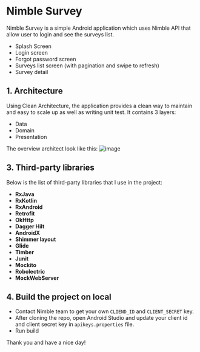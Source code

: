 # Nimble Survey
Nimble Survey is a simple Android application which uses Nimble API that allow user to login and see the surveys list.
- Splash Screen
- Login screen
- Forgot password screen
- Surveys list screen (with pagination and swipe to refresh)
- Survey detail

## **1. Architecture**
Using Clean Architecture, the application provides a clean way to maintain and easy to scale up as well as writing unit test. It contains 3 layers:
- Data
- Domain
- Presentation

The overview architect look like this:
![image](https://user-images.githubusercontent.com/21035435/69536839-9f4c8e80-0fa0-11ea-85ee-d7823e5a46b0.png)

## **3. Third-party libraries**
Below is the list of third-party libraries that I use in the project:

- **RxJava**
- **RxKotlin**
- **RxAndroid**
- **Retrofit**
- **OkHttp**
- **Dagger Hilt**
- **AndroidX**
- **Shimmer layout**
- **Glide**
- **Timber**
- **Junit**
- **Mockito**
- **Robolectric**
- **MockWebServer**

## **4. Build the project on local**
- Contact Nimble team to get your own `CLIEND_ID` and `CLIENT_SECRET` key.
- After cloning the repo, open Android Studio and update your client id and client secret key in `apikeys.properties` file.
- Run build

Thank you and have a nice day!
